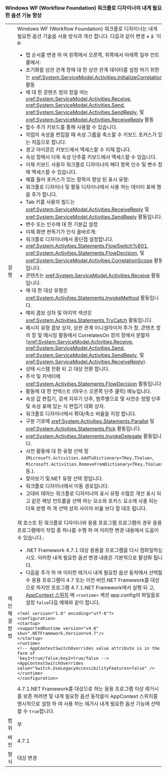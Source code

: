 ### <a name="accessibility-improvements-in-windows-workflow-foundation-wf-workflow-designer"></a>Windows WF (Workflow Foundation) 워크플로 디자이너의 내게 필요한 옵션 기능 향상

|   |   |
|---|---|
|설명|Windows WF (Workflow Foundation) 워크플로 디자이너는 내게 필요한 옵션 기술을 사용 방식과 개선 합니다. 다음과 같이 변경 ± â ´이 é:<ul><li>탭 순서를 변경 하 여 왼쪽에서 오른쪽, 위쪽에서 아래쪽 일부 컨트롤에서:</li><li>초기화할 상관 관계 창에 대 한 상관 관계 데이터를 설정 하기 위한는 <xref:System.ServiceModel.Activities.InitializeCorrelation> 활동</li><li>에 대 한 콘텐츠 정의 창을 여는 <xref:System.ServiceModel.Activities.Receive>, <xref:System.ServiceModel.Activities.Send>, <xref:System.ServiceModel.Activities.SendReply>, 및 <xref:System.ServiceModel.Activities.ReceiveReply> 활동</li><li>함수 추가 키보드를 통해 사용할 수 있습니다.</li><li>작업의 속성을 편집할 때 속성 그룹을 축소할 수 키보드 포커스가 있는 처음으로 합니다.</li><li>경고 아이콘은 키보드에서 액세스할 수 이제 합니다.</li><li>속성 창에서 더욱 속성 단추를 키보드에서 액세스할 수 있습니다.</li><li>이제 키보드 사용자 워크플로 디자이너의 헤더 항목 인수 및 변수 창에 액세스할 수 있습니다.</li><li>예를 들어 포커스가 있는 항목의 향상 된 표시 유형:</li><li>워크플로 디자이너 및 활동 디자이너에서 사용 하는 데이터 표에 행을 추가 합니다.</li><li>Tab 키를 사용의 필드는 <xref:System.ServiceModel.Activities.ReceiveReply> 및 <xref:System.ServiceModel.Activities.SendReply> 활동입니다.</li><li>변수 또는 인수에 대 한 기본값 설정</li><li>이제 화면 판독기가 인식 올바르게:</li><li>워크플로 디자이너에서 중단점 설정합니다.</li><li><xref:System.Activities.Statements.FlowSwitch%601>, <xref:System.Activities.Statements.FlowDecision>, 및 <xref:System.ServiceModel.Activities.CorrelationScope> 활동입니다.</li><li>콘텐츠는 <xref:System.ServiceModel.Activities.Receive> 활동입니다.</li><li>에 대 한 대상 유형은 <xref:System.Activities.Statements.InvokeMethod> 활동입니다.</li><li>예외 콤보 상자 및 마지막 섹션은 <xref:System.Activities.Statements.TryCatch> 활동입니다.</li><li>메시지 유형 콤보 상자, 상관 관계 이니셜라이저 추가 창, 콘텐츠 정의 창 및 메시징 활동에서 CorrelatesOn 정의 창에서 분할자 (<xref:System.ServiceModel.Activities.Receive>, <xref:System.ServiceModel.Activities.Send>, <xref:System.ServiceModel.Activities.SendReply>, 및 <xref:System.ServiceModel.Activities.ReceiveReply>).</li><li>상태 시스템 전환 되 고 대상 전환 합니다.</li><li>주석 및 커넥터에 <xref:System.Activities.Statements.FlowDecision> 활동입니다.</li><li>활동에 대 한 컨텍스트 (마우스 오른쪽 단추 클릭) 메뉴입니다.</li><li>속성 값 편집기, 검색 지우기 단추, 범주별으로 및 사전순 정렬 단추 및 속성 표에 있는 식 편집기 대화 상자.</li><li>워크플로 디자이너에서 확대/축소 비율을 지정 합니다.</li><li>구분 기호에 <xref:System.Activities.Statements.Parallel> 및 <xref:System.Activities.Statements.Pick> 활동입니다.</li><li><xref:System.Activities.Statements.InvokeDelegate> 활동입니다.</li><li>사전 활동에 대 한 유형 선택 창 (<code>Microsoft.Activities.AddToDictionary&lt;TKey,TValue&gt;</code>, <code>Microsoft.Activities.RemoveFromDictionary&lt;TKey,TValue&gt;</code>등.).</li><li>찾아보기 및.NET 유형 선택 창입니다.</li><li>워크플로 디자이너에서 이동 경로입니다.</li><li>고대비 테마는 워크플로 디자이너의 표시 유형 수많은 개선 표시 되 고 같은 해당 컨트롤을 선택 하는 요소와 포커스 요소에 사용 되는 더욱 분명 하 게 선택 상자 사이의 비율 보다 잘 대조 됩니다.</li></ul>|
|제안 해결 방법|재 호스트 된 워크플로 디자이너와 응용 프로그램 프로그램의 경우 응용 프로그램에이 작업 중 하나를 수행 하 여 이러한 변경 내용에서 도움이 수 있습니다.:<ul><li>.NET Framework 4.7.1 대상 응용을 프로그램을 다시 컴파일하십시오. 이러한 내게 필요한 옵션 변경 내용은 기본적으로 활성화 됩니다.</li><li>다음을 추가 하 여 이러한 레거시 내게 필요한 옵션 동작에서 선택할 수 응용 프로그램이 4.7 또는 이전 버전.NET Framework를 대상으로 하지만 프로그램 4.7.1.NET Framework에서 실행 되 고, [AppContext 스위치](~/docs/framework/configure-apps/file-schema/runtime/appcontextswitchoverrides-element.md) 에 <code>&lt;runtime&gt;</code> 섹션 app.config의 파일을로 설정 <code>false</code>다음 예제와 같이 합니다.</li></ul><pre><code>&lt;?xml version=&quot;1.0&quot; encoding=&quot;utf-8&quot;?&gt;&#13;&#10;&lt;configuration&gt;&#13;&#10;&lt;startup&gt;&#13;&#10;&lt;supportedRuntime version=&quot;v4.0&quot; sku=&quot;.NETFramework,Version=v4.7&quot;/&gt;&#13;&#10;&lt;/startup&gt;&#13;&#10;&lt;runtime&gt;&#13;&#10;&lt;!-- AppContextSwitchOverrides value attribute is in the form of &#39;key1=true/false;key2=true/false  --&gt;&#13;&#10;&lt;AppContextSwitchOverrides value=&quot;Switch.UseLegacyAccessibilityFeatures=false&quot; /&gt;&#13;&#10;&lt;/runtime&gt;&#13;&#10;&lt;/configuration&gt;&#13;&#10;</code></pre>4.7.1.NET Framework를 대상으로 하는 응용 프로그램 이상 레거시를 보존 하려면 및 내게 필요한 옵션 동작을이 AppContext 스위치를 명시적으로 설정 하 여 사용 하는 레거시 내게 필요한 옵션 기능에 선택할 수 <code>true</code>합니다.|
|범위|부|
|버전|4.7.1|
|형식|대상 변경|

